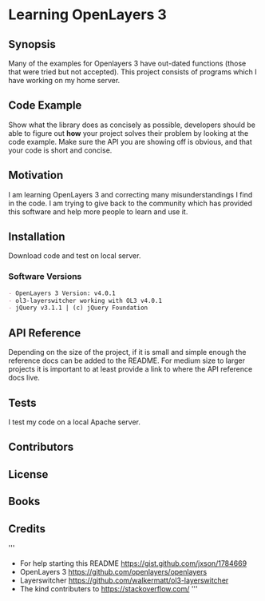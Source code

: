 # Learning OpenLayers 3

## Synopsis

Many of the examples for Openlayers 3 have out-dated functions (those that were tried but not accepted). This project consists of programs which I have working on my home server.

## Code Example

Show what the library does as concisely as possible, developers should be able to figure out **how** your project solves their problem by looking at the code example. Make sure the API you are showing off is obvious, and that your code is short and concise.

## Motivation

I am learning OpenLayers 3 and correcting many misunderstandings I find in the code. I am trying to give back to the community which has provided this software and help more people to learn and use it. 

## Installation

Download code and test on local server.
### Software Versions

```markdown
- OpenLayers 3 Version: v4.0.1
- ol3-layerswitcher working with OL3 v4.0.1
- jQuery v3.1.1 | (c) jQuery Foundation
```

## API Reference

Depending on the size of the project, if it is small and simple enough the reference docs can be added to the README. For medium size to larger projects it is important to at least provide a link to where the API reference docs live.

## Tests

I test my code on a local Apache server.

## Contributors



## License

## Books 


## Credits
'''
- For help starting this README https://gist.github.com/jxson/1784669
- OpenLayers 3 https://github.com/openlayers/openlayers
- Layerswitcher https://github.com/walkermatt/ol3-layerswitcher
- The kind contributers to https://stackoverflow.com/
'''
